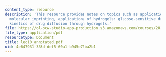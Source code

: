```yaml
---
content_type: resource
description: 'This resource provides notes on topics such as applications of hydrogels:
  molecular imprinting, applications of hydrogels: glucose-sensitive drug delivery,
  kinetics of drug diffusion through hydrogels.'
file: https://ol-ocw-studio-app-production.s3.amazonaws.com/courses/20-462j-molecular-principles-of-biomaterials-spring-2006/4e647931333ddef560a1b945e72ba2b1_lec10_annotated.pdf
file_type: application/pdf
resourcetype: Document
title: lec10_annotated.pdf
uid: 4e647931-333d-def5-60a1-b945e72ba2b1
---
```

